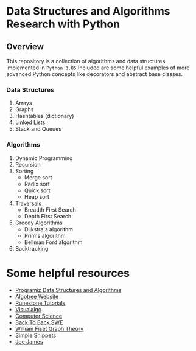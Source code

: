 # Data Structures and Algorithms Research with Python

## Overview

This repository is a collection of algorithms and data structures implemented in `Python 3.85`.Included are some helpful examples of more advanced Python concepts like decorators and abstract base classes.

### Data Structures

1. Arrays
2. Graphs
3. Hashtables (dictionary)
4. Linked Lists
5. Stack and Queues

### Algorithms

1. Dynamic Programming
2. Recursion
3. Sorting
   - Merge sort
   - Radix sort
   - Quick sort
   - Heap sort
4. Traversals
   - Breadth First Search
   - Depth First Search
5. Greedy Algorithms
   - Dijkstra's algorithm
   - Prim's algorithm
   - Bellman Ford algorithm
6. Backtracking

# Some helpful resources

- [Programiz Data Structures and Algorithms](https://www.programiz.com/dsa)
- [Algotree Website](https://algotree.org/)
- [Runestone Tutorials](https://runestone.academy/runestone/books/published/pythonds/index.html)
- [Visualalgo](https://visualgo.net/en)
- [Computer Science](https://www.youtube.com/channel/UCSX3MR0gnKDxyXAyljWzm0Q)
- [Back To Back SWE](https://www.youtube.com/channel/UCmJz2DV1a3yfgrR7GqRtUUA)
- [William Fiset Graph Theory](https://www.youtube.com/user/purpongie)
- [Simple Snippets](https://www.youtube.com/channel/UCRIWTSgd7hGtZhx4RYoASEg)
- [Joe James](https://www.youtube.com/c/joejamesusa)
